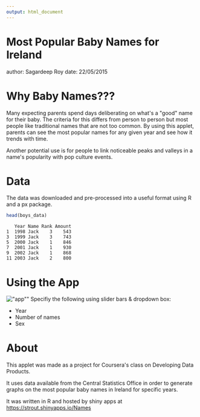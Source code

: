 ```yaml
---
output: html_document
---
```

Most Popular Baby Names for Ireland
========================================================
author: Sagardeep Roy
date: 22/05/2015

Why Baby Names???
========================================================
Many expecting parents spend days deliberating on what's a "good" name for their baby. The criteria for this differs from person to person but most people like traditional names that are not too common. By using this applet, parents can see the most popular names for any given year and see how it trends with time.

Another potential use is for people to link noticeable peaks and valleys in a name's popularity with pop culture events.

Data
========================================================
The data was downloaded and pre-processed into a useful format using R and a px package.




```r
head(boys_data)
```

```
   Year Name Rank Amount
1  1998 Jack    3    543
3  1999 Jack    3    743
5  2000 Jack    1    846
7  2001 Jack    1    930
9  2002 Jack    1    868
11 2003 Jack    2    800
```

Using the App
========================================================
!["app""](myapp.png)
Specifiy the following using slider bars & dropdown box:
- Year
- Number of names
- Sex

About
========================================================

This applet was made as a project for Coursera's class on Developing Data Products. 

It uses data available from the Central Statistics Office in order to generate graphs on the most popular baby names in Ireland for specific years.

It was written in R and hosted by shiny apps at https://strout.shinyapps.io/Names
